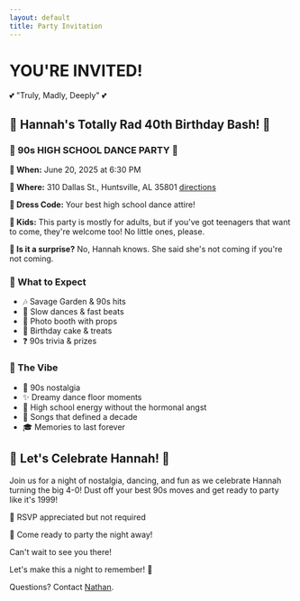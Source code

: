 ```yaml
---
layout: default
title: Party Invitation
---
```


<div class="mb-8">
  <h1 class="retro-text text-6xl md:text-8xl font-bold text-transparent bg-clip-text bg-gradient-to-r from-pink-400 via-purple-400 to-cyan-400 mb-4">
    YOU'RE INVITED!
  </h1>
  <div class="text-2xl md:text-3xl font-bold text-yellow-300 mb-2">
    💕 "Truly, Madly, Deeply" 💕
  </div>

  <!-- Audio Player -->
  <div class="mt-4 mb-6">
    <div class="inline-block bg-black/70 rounded-2xl border-2 border-pink-400 neon-glow">
      <midi-player src="SavageGarden_Truly_Madly_Deeply.mid" sound-font></midi-player>
    </div>
  </div>
</div>

<div class="disco-bg p-8 rounded-3xl neon-glow mb-8 text-black">
  <div class="bg-white/90 p-6 rounded-2xl">
    <h2 class="text-4xl font-bold text-purple-800 mb-2">
      🎉 Hannah's Totally Rad 40th Birthday Bash! 🎉
    </h2>
    <h3 class="text-2xl font-semibold text-pink-700 mb-4">
      🕺 90s HIGH SCHOOL DANCE PARTY 💃
    </h3>
    <div class="text-xl space-y-2">
      <p><strong>📅 When:</strong> June 20, 2025 at 6:30 PM</p>
      <p><strong>📍 Where:</strong> 310 Dallas St., Huntsville, AL 35801
        <a href="https://maps.google.com/?q=310+Dallas+St,+Huntsville,+AL+35801" target="_blank" class="text-sm text-blue-600 hover:underline">
          directions
        </a>
      </p>
      <p><strong>👗 Dress Code:</strong> Your best high school dance attire!</p>
      <p><strong>🚸 Kids:</strong> This party is mostly for adults, but if you've got teenagers that want to come, they're welcome too! No little ones, please.</p>
      <p><strong>👀 Is it a surprise?</strong> No, Hannah knows. She said she's not coming if you're not coming.</p>
    </div>
  </div>
</div>

<div class="grid md:grid-cols-2 gap-8 mb-8">
  <div class="bg-gradient-to-br from-pink-500 to-purple-600 p-6 rounded-2xl transform hover:scale-105 transition-transform">
    <h3 class="text-2xl font-bold mb-4">🎵 What to Expect</h3>
    <ul class="space-y-2 text-lg">
      <li>🎶 Savage Garden & 90s hits</li>
      <li>💃 Slow dances & fast beats</li>
      <li>📸 Photo booth with props</li>
      <li>🍰 Birthday cake & treats</li>
      <li>❓ 90s trivia & prizes</li>
    </ul>
  </div>

  <div class="bg-gradient-to-br from-red-500 to-pink-600 p-6 rounded-2xl transform hover:scale-105 transition-transform">
    <h3 class="text-2xl font-bold mb-4">💜 The Vibe</h3>
    <ul class="space-y-2 text-lg">
      <li>🌹 90s nostalgia</li>
      <li>✨ Dreamy dance floor moments</li>
      <li>🏫 High school energy without the hormonal angst</li>
      <li>🌟 Songs that defined a decade</li>
      <li>🎓 Memories to last forever</li>
    </ul>
  </div>
</div>

<div class="bg-gradient-to-r from-yellow-400 via-pink-500 to-purple-600 p-8 rounded-3xl mb-8">
  <h2 class="text-3xl font-bold mb-4">🎂 Let's Celebrate Hannah! 🎂</h2>
  <p class="text-xl mb-4">
    Join us for a night of nostalgia, dancing, and fun as we celebrate Hannah turning the big 4-0!
    Dust off your best 90s moves and get ready to party like it's 1999!
  </p>
  <div class="text-lg">
    <p>💌 RSVP appreciated but not required</p>
    <p>🎈 Come ready to party the night away!</p>
  </div>
</div>

<div class="text-center">
  <div class="inline-block bg-black/50 p-6 rounded-2xl border-4 border-yellow-400">
    <p class="text-2xl font-bold text-yellow-300 mb-2">
      Can't wait to see you there!
    </p>
    <p class="text-lg text-pink-300">
      Let's make this a night to remember! 🌟
    </p>
  </div>
</div>

<div class="mt-12 text-center text-sm text-purple-300">
  <p>Questions? Contact <a href="mailto:me@nathanalderson.com" class="text-sm text-blue-600 hover:underline">Nathan</a>.</p>
</div>
